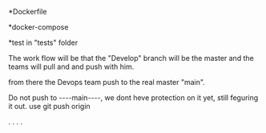 *Dockerfile

*docker-compose

*test in "tests" folder

The work flow will be that the "Develop" branch will be the master and the teams will pull and and push with him.

from there the Devops team push to the real master "main".

Do not push to ----main----, we dont heve protection on it yet, still feguring it out. use git push origin <your branch name>

.
.
.
.
